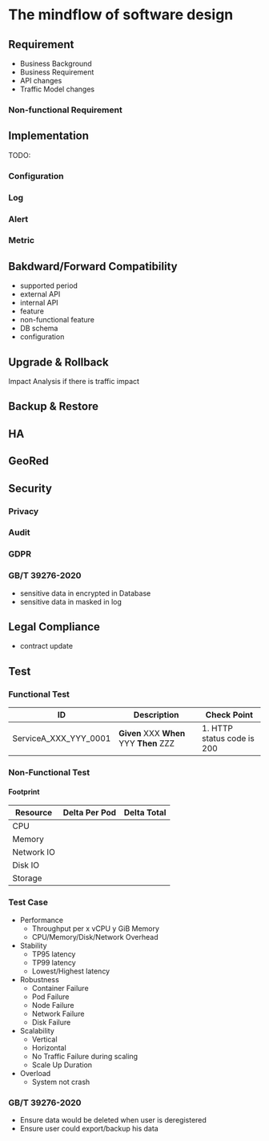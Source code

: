 # The mindflow of software design


## Requirement

* Business Background
* Business Requirement
* API changes
* Traffic Model changes

### Non-functional Requirement


## Implementation

TODO:

### Configuration
### Log
### Alert
### Metric

##  Bakdward/Forward Compatibility

* supported period
* external API
* internal API
* feature
* non-functional feature
* DB schema
* configuration

## Upgrade & Rollback
Impact Analysis if there is traffic impact

## Backup & Restore

## HA

## GeoRed

## Security

### Privacy
### Audit
### GDPR

### GB/T 39276-2020
* sensitive data in encrypted in Database
* sensitive data in masked in log

## Legal Compliance

* contract update

## Test

### Functional Test

| ID | Description | Check Point |
|----|-------------|-------------|
| ServiceA_XXX_YYY_0001 | **Given** XXX **When** YYY **Then** ZZZ | 1. HTTP status code is 200 |

### Non-Functional Test


#### Footprint


| Resource   | Delta Per Pod | Delta Total |
|------------|---------------|-------------|
| CPU        |               |             |
| Memory     |               |             |
| Network IO |               |             |
| Disk IO    |               |             |
| Storage    |               |             |


### Test Case

  * Performance
    - Throughput per x vCPU y GiB Memory
    - CPU/Memory/Disk/Network Overhead
  * Stability
    - TP95 latency
    - TP99 latency
    - Lowest/Highest latency
  * Robustness
    - Container Failure
    - Pod Failure
    - Node Failure
    - Network Failure
    - Disk Failure
  * Scalability
    - Vertical
    - Horizontal
    - No Traffic Failure during scaling
    - Scale Up Duration
  * Overload
    - System not crash

### GB/T 39276-2020
* Ensure data would be deleted when user is deregistered
* Ensure user could export/backup his data